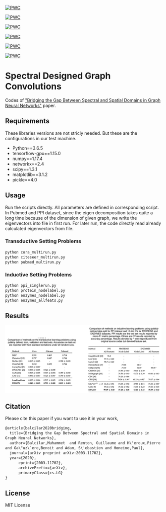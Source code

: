 [![PWC](https://img.shields.io/endpoint.svg?url=https://paperswithcode.com/badge/bridging-the-gap-between-spectral-and-spatial/node-classification-on-cora-fixed-20-node-per)](https://paperswithcode.com/sota/node-classification-on-cora-fixed-20-node-per?p=bridging-the-gap-between-spectral-and-spatial)


[![PWC](https://img.shields.io/endpoint.svg?url=https://paperswithcode.com/badge/bridging-the-gap-between-spectral-and-spatial/graph-classification-on-enzymes)](https://paperswithcode.com/sota/graph-classification-on-enzymes?p=bridging-the-gap-between-spectral-and-spatial)


[![PWC](https://img.shields.io/endpoint.svg?url=https://paperswithcode.com/badge/bridging-the-gap-between-spectral-and-spatial/node-classification-on-pubmed-with-public)](https://paperswithcode.com/sota/node-classification-on-pubmed-with-public?p=bridging-the-gap-between-spectral-and-spatial)

[![PWC](https://img.shields.io/endpoint.svg?url=https://paperswithcode.com/badge/bridging-the-gap-between-spectral-and-spatial/node-classification-on-cora-with-public-split)](https://paperswithcode.com/sota/node-classification-on-cora-with-public-split?p=bridging-the-gap-between-spectral-and-spatial)

[![PWC](https://img.shields.io/endpoint.svg?url=https://paperswithcode.com/badge/bridging-the-gap-between-spectral-and-spatial/node-classification-on-citeseer-with-public)](https://paperswithcode.com/sota/node-classification-on-citeseer-with-public?p=bridging-the-gap-between-spectral-and-spatial)


[![PWC](https://img.shields.io/endpoint.svg?url=https://paperswithcode.com/badge/bridging-the-gap-between-spectral-and-spatial/node-classification-on-ppi)](https://paperswithcode.com/sota/node-classification-on-ppi?p=bridging-the-gap-between-spectral-and-spatial)


# Spectral Designed Graph Convolutions

Codes of ["Bridging the Gap Between Spectral and Spatial Domains in Graph Neural Networks"](https://arxiv.org/abs/2003.11702) paper.


## Requirements
These libraries versions are not stricly needed. But these are the configurations in our test machine.
- Python==3.6.5
- tensorflow-gpu==1.15.0
- numpy==1.17.4
- networkx==2.4
- scipy==1.3.1
- matplotlib==3.1.2
- pickle==4.0

## Usage
Run the scripts directly. All parameters are defined in corresponding script. In Pubmed and PPI dataset, since the eigen decomposition takes quite a long time because of the dimension of given graph, we write the eigenvectors into file in first run. For later run, the code directly read already calculated eigenvectors from file.

### Transductive Setting Problems
	python cora_multirun.py
	python citeseer_multirun.py
	python pubmed_multirun.py
### Inductive Setting Problems
	python ppi_singlerun.py
	python protein_nodelabel.py
	python enzymes_nodelabel.py
	python enzymes_allfeats.py

## Results

![Sample image](logs/result.jpg?raw=true "Title")

## Citation

Please cite this paper if you want to use it in your work,

	@article{balcilar2020bridging,
	  title={Bridging the Gap Between Spectral and Spatial Domains in Graph Neural Networks},
	  author={Balcilar,Muhammet  and Renton, Guillaume and H\'eroux,Pierre and Ga\"uz\`ere,Benoit and Adam, S\'ebastien and Honeine,Paul},
	  journal={arXiv preprint arXiv:2003.11702},
	  year={2020},
          eprint={2003.11702},
          archivePrefix={arXiv},
          primaryClass={cs.LG}
	}

  
## License
MIT License
